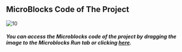 ## MicroBlocks Code of The Project

![10](https://user-images.githubusercontent.com/112697142/224263184-7c49589a-cfda-4d4d-8dec-e60c8e7f1c58.png)


##### You can access the Microblocks code of the project by dragging the image to the Microblocks Run tab or clicking [here](https://microblocks.fun/run/microblocks.html#scripts=GP%20Scripts%0Adepends%20%27PicoBricks%27%0A%0Ascript%201251%20331%20%7B%0AwhenStarted%0Aforever%20%7B%0A%20%20speed%20%3D%20%28%27%5Bmisc%3Arescale%5D%27%20%28pb_potentiometer%29%200%201023%201%20100%29%0A%20%20pb_set_motor_speed%201%20speed%0A%7D%0A%7D%0A%0A "here").
